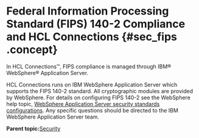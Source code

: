 # Federal Information Processing Standard \(FIPS\) 140-2 Compliance and HCL Connections {#sec_fips .concept}

In HCL Connections™, FIPS compliance is managed through IBM® WebSphere® Application Server.

HCL Connections runs on IBM WebSphere Application Server which supports the FIPS 140-2 standard. All cryptographic modules are provided by WebSphere. For details on configuring FIPS 140-2 see the WebSphere help topic, [WebSphere Application Server security standards configurations](https://www.ibm.com/support/knowledgecenter/en/SSAW57_8.5.5/com.ibm.websphere.nd.doc/ae/csec_security_standards.html). Any specific questions should be directed to the IBM WebSphere Application Server team.

**Parent topic:**[Security](../secure/c_sec_overview.md)

